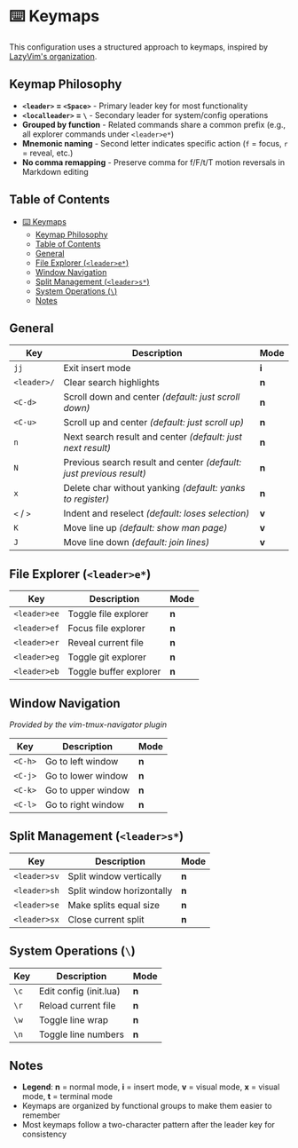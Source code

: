 # ⌨️ Keymaps

This configuration uses a structured approach to keymaps, inspired by [LazyVim's organization](https://www.lazyvim.org/keymaps).

## Keymap Philosophy

- **`<leader>` = `<Space>`** - Primary leader key for most functionality
- **`<localleader>` = `\`** - Secondary leader for system/config operations
- **Grouped by function** - Related commands share a common prefix (e.g., all explorer commands under `<leader>e*`)
- **Mnemonic naming** - Second letter indicates specific action (`f` = focus, `r` = reveal, etc.)
- **No comma remapping** - Preserve comma for f/F/t/T motion reversals in Markdown editing

## Table of Contents

- [⌨️ Keymaps](#️-keymaps)
  - [Keymap Philosophy](#keymap-philosophy)
  - [Table of Contents](#table-of-contents)
  - [General](#general)
  - [File Explorer (`<leader>e*`)](#file-explorer-leadere)
  - [Window Navigation](#window-navigation)
  - [Split Management (`<leader>s*`)](#split-management-leaders)
  - [System Operations (`\`)](#system-operations-)
  - [Notes](#notes)

## General

| Key | Description | Mode |
|-----|-------------|------|
| `jj` | Exit insert mode | **i** |
| `<leader>/` | Clear search highlights | **n** |
| `<C-d>` | Scroll down and center *(default: just scroll down)* | **n** |
| `<C-u>` | Scroll up and center *(default: just scroll up)* | **n** |
| `n` | Next search result and center *(default: just next result)* | **n** |
| `N` | Previous search result and center *(default: just previous result)* | **n** |
| `x` | Delete char without yanking *(default: yanks to register)* | **n** |
| `<` / `>` | Indent and reselect *(default: loses selection)* | **v** |
| `K` | Move line up *(default: show man page)* | **v** |
| `J` | Move line down *(default: join lines)* | **v** |

## File Explorer (`<leader>e*`)

| Key | Description | Mode |
|-----|-------------|------|
| `<leader>ee` | Toggle file explorer | **n** |
| `<leader>ef` | Focus file explorer | **n** |
| `<leader>er` | Reveal current file | **n** |
| `<leader>eg` | Toggle git explorer | **n** |
| `<leader>eb` | Toggle buffer explorer | **n** |

## Window Navigation

*Provided by the vim-tmux-navigator plugin*

| Key | Description | Mode |
|-----|-------------|------|
| `<C-h>` | Go to left window | **n** |
| `<C-j>` | Go to lower window | **n** |
| `<C-k>` | Go to upper window | **n** |
| `<C-l>` | Go to right window | **n** |

## Split Management (`<leader>s*`)

| Key | Description | Mode |
|-----|-------------|------|
| `<leader>sv` | Split window vertically | **n** |
| `<leader>sh` | Split window horizontally | **n** |
| `<leader>se` | Make splits equal size | **n** |
| `<leader>sx` | Close current split | **n** |

## System Operations (`\`)

| Key | Description | Mode |
|-----|-------------|------|
| `\c` | Edit config (init.lua) | **n** |
| `\r` | Reload current file | **n** |
| `\w` | Toggle line wrap | **n** |
| `\n` | Toggle line numbers | **n** |

## Notes

- **Legend**: **n** = normal mode, **i** = insert mode, **v** = visual mode, **x** = visual mode, **t** = terminal mode
- Keymaps are organized by functional groups to make them easier to remember
- Most keymaps follow a two-character pattern after the leader key for consistency
